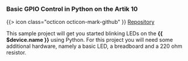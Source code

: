 ### Basic GPIO Control in Python on the Artik 10

{{> icon class="octicon octicon-mark-github" }}
[Repository](https://github.com/resin-io-projects/artik-gpio-python)

This sample project will get you started blinking LEDs on the **{{ $device.name }}** using Python. For this project you will need some additional hardware, namely a basic LED, a breadboard and a 220 ohm resistor.
